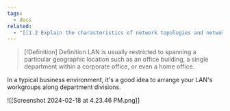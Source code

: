 ```yaml
---
tags:
  - docs
related:
  - "[[1.2 Explain the characteristics of network topologies and network types]]"
---
```


> [!Definition] Definition
> LAN is usually restricted to spanning a particular geographic location such as an office building, a single department within a corporate office, or even a home office.

In a typical business environment, it's a good idea to arrange your LAN's workgroups along department divisions.

![[Screenshot 2024-02-18 at 4.23.46 PM.png]]


